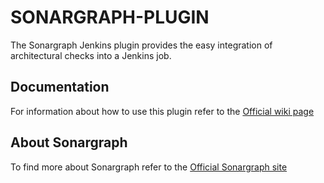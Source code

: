 SONARGRAPH-PLUGIN
=================

The Sonargraph Jenkins plugin provides the easy integration of architectural checks into a Jenkins job.


Documentation
-------------

For information about how to use this plugin refer to the [Official wiki page](https://wiki.jenkins-ci.org/display/JENKINS/Sonargraph+Plugin)


About Sonargraph
----------------

To find more about Sonargraph refer to the [Official Sonargraph site](http://www.hello2morrow.com/) 
